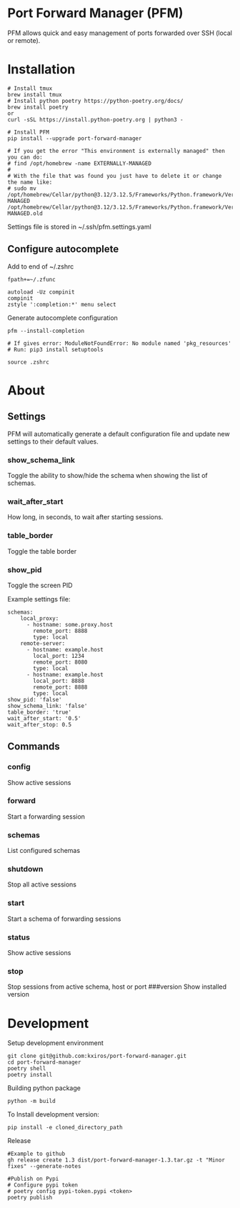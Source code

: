 # Port Forward Manager (PFM)
PFM allows quick and easy management of ports forwarded over SSH (local or remote).

# Installation

```
# Install tmux
brew install tmux
# Install python poetry https://python-poetry.org/docs/
brew install poetry
or
curl -sSL https://install.python-poetry.org | python3 -

# Install PFM
pip install --upgrade port-forward-manager

# If you get the error "This environment is externally managed" then you can do:
# find /opt/homebrew -name EXTERNALLY-MANAGED
# 
# With the file that was found you just have to delete it or change the name like:
# sudo mv /opt/homebrew/Cellar/python@3.12/3.12.5/Frameworks/Python.framework/Versions/3.12/lib/python3.12/EXTERNALLY-MANAGED /opt/homebrew/Cellar/python@3.12/3.12.5/Frameworks/Python.framework/Versions/3.12/lib/python3.12/EXTERNALLY-MANAGED.old

```

Settings file is stored in ~/.ssh/pfm.settings.yaml

## Configure autocomplete

Add to end of ~/.zshrc

```
fpath+=~/.zfunc

autoload -Uz compinit
compinit
zstyle ':completion:*' menu select

```

Generate autocomplete configuration

```
pfm --install-completion

# If gives error: ModuleNotFoundError: No module named 'pkg_resources'
# Run: pip3 install setuptools

source .zshrc
```
# About
## Settings
PFM will automatically generate a default configuration file and update new settings to their default values.


### show_schema_link
Toggle the ability to show/hide the schema when showing the list of schemas.
### wait_after_start 
How long, in seconds, to wait after starting sessions.
### table_border
Toggle the table border
### show_pid
Toggle the screen PID

Example settings file:
```
schemas:
    local_proxy:
      - hostname: some.proxy.host
        remote_port: 8888
        type: local
    remote-server:
      - hostname: example.host
        local_port: 1234
        remote_port: 8080
        type: local
      - hostname: example.host
        local_port: 8888
        remote_port: 8888
        type: local
show_pid: 'false'
show_schema_link: 'false'
table_border: 'true'
wait_after_start: '0.5'
wait_after_stop: 0.5
```

## Commands
### config
Show active sessions
### forward
Start a forwarding session
### schemas
List configured schemas
### shutdown
Stop all active sessions
### start
Start a schema of forwarding sessions
### status
Show active sessions
### stop
Stop sessions from active schema, host or port
###version
Show installed version

# Development
Setup development environment
```
git clone git@github.com:kxiros/port-forward-manager.git
cd port-forward-manager
poetry shell
poetry install
```

Building python package

```
python -m build
```


To Install development version:

```
pip install -e cloned_directory_path
```

Release
```
#Example to github
gh release create 1.3 dist/port-forward-manager-1.3.tar.gz -t "Minor fixes" --generate-notes

#Publish on Pypi
# Configure pypi token
# poetry config pypi-token.pypi <token>
poetry publish
```